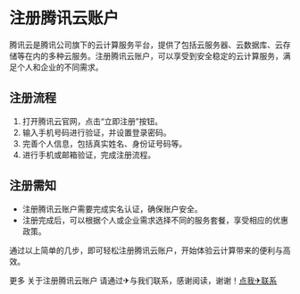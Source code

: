 # 注册腾讯云账户

腾讯云是腾讯公司旗下的云计算服务平台，提供了包括云服务器、云数据库、云存储等在内的多种云服务。注册腾讯云账户，可以享受到安全稳定的云计算服务，满足个人和企业的不同需求。

## 注册流程

1. 打开腾讯云官网，点击“立即注册”按钮。
2. 输入手机号码进行验证，并设置登录密码。
3. 完善个人信息，包括真实姓名、身份证号码等。
4. 进行手机或邮箱验证，完成注册流程。

## 注册需知

- 注册腾讯云账户需要完成实名认证，确保账户安全。
- 注册完成后，可以根据个人或企业需求选择不同的服务套餐，享受相应的优惠政策。

通过以上简单的几步，即可轻松注册腾讯云账户，开始体验云计算带来的便利与高效。

更多 关于注册腾讯云账户 请通过✈与我们联系，感谢阅读，谢谢！[点我✈联系](https://ads.k02.cc)